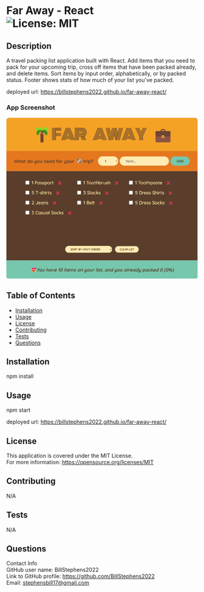 # Far Away - React<br>![License: MIT](https://img.shields.io/badge/License-MIT-yellow.svg)

## Description

A travel packing list application built with React.  Add items that you need to pack for your upcoming trip, cross off items that have been packed already, and delete items.  Sort items by input order, alphabetically, or by packed status.  Footer shows stats of how much of your list you've packed.

deployed url:  https://billstephens2022.github.io/far-away-react/

### App Screenshot
![app screenshot](/public/screenshot.png)
  
## Table of Contents
  
  - [Installation](#installation)
  - [Usage](#usage)
  - [License](#license)
  - [Contributing](#contributing)
  - [Tests](#tests)
  - [Questions](#questions)
  
## Installation
  
npm install
  
## Usage

npm start
  
deployed url:  https://billstephens2022.github.io/far-away-react/

## License
This application is covered under the MIT License.
<br>For more information: https://opensource.org/licenses/MIT
  
## Contributing
N/A
  
## Tests
N/A

## Questions
Contact Info<br>
GitHub user name: BillStephens2022<br>
Link to GitHub profile: https://github.com/BillStephens2022<br>
Email: stephensbill17@gmail.com